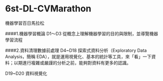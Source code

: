 # 6st-DL-CVMarathon
機器學習百日馬拉松

####1.機器學習概論
D1〜D3 從概念上理解機器學習的目的與限制，並導覽機器學習流程

####2.資料清理數據前處理
D4~D18 探索式資料分析（Exploratory Data Analysis，簡稱 EDA），就是運用視覺化、基本的統計等工具，來「看」一下資料；以期進行複雜或嚴謹的分析之前，能夠對資料有更多的認識。

D19~D20 資料視覺化
